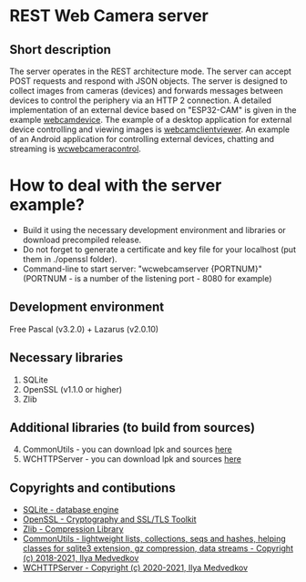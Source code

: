 # REST Web Camera server

## Short description

The server operates in the REST architecture mode. The server can accept POST requests and respond with JSON objects. 
The server is designed to collect images from cameras (devices) and forwards messages between devices to control the periphery via an HTTP 2 connection. 
A detailed implementation of an external device based on "ESP32-CAM" is given in the example [webcamdevice](https://github.com/iLya2IK/webcamdevice).
The example of a desktop application for external device controlling and viewing images is [webcamclientviewer](https://github.com/iLya2IK/webcamclientviewer).
An example of an Android application for controlling external devices, chatting and streaming is [wcwebcameracontrol](https://github.com/iLya2IK/wcwebcameracontrol).

# How to deal with the server example?
* Build it using the necessary development environment and libraries or download precompiled release.
* Do not forget to generate a certificate and key file for your localhost (put them in ./openssl folder). 
* Command-line to start server: "wcwebcamserver {PORTNUM}" (PORTNUM - is a number of the listening port - 8080 for example)

## Development environment
Free Pascal (v3.2.0) + Lazarus (v2.0.10)

## Necessary libraries
1. SQLite
2. OpenSSL (v1.1.0 or higher)
3. Zlib

## Additional libraries (to build from sources)
4. CommonUtils - you can download lpk and sources [here](https://github.com/iLya2IK/commonutils)
5. WCHTTPServer - you can download lpk and sources [here](https://github.com/iLya2IK/wchttpserver)

## Copyrights and contibutions
* [SQLite - database engine](https://www.sqlite.org)
* [OpenSSL - Cryptography and SSL/TLS Toolkit](https://www.openssl.org)
* [Zlib - Compression Library](https://zlib.net/)
* [CommonUtils - lightweight lists, collections, seqs and hashes, helping classes for sqlite3 extension, gz compression, data streams - Copyright (c) 2018-2021, Ilya Medvedkov](https://github.com/iLya2IK/commonutils)
* [WCHTTPServer - Copyright (c) 2020-2021, Ilya Medvedkov](https://github.com/iLya2IK/wchttpserver)
